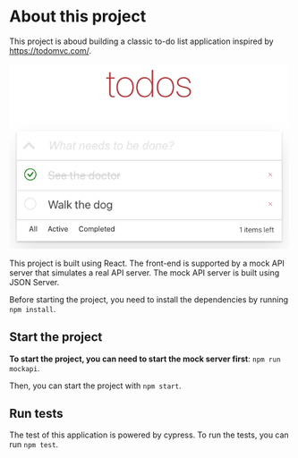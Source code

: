 # About this project

This project is aboud building a classic to-do list application inspired by https://todomvc.com/. 

<img src="./design/demo-1.png" width="500" />

This project is built using React. The front-end is supported by a mock API server that simulates a real API server. The mock API server is built using JSON Server. 

Before starting the project, you need to install the dependencies by running `npm install`.

## Start the project

**To start the project, you can need to start the mock server first**: `npm run mockapi`.

Then, you can start the project with `npm start`.

## Run tests

The test of this application is powered by cypress. To run the tests, you can run `npm test`.

